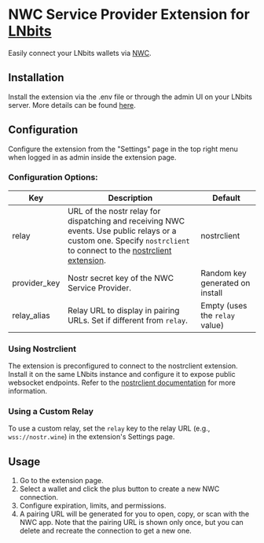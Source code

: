# NWC Service Provider Extension for [LNbits](https://github.com/lnbits/lnbits)

Easily connect your LNbits wallets via [NWC](https://nwc.dev/).

## Installation

Install the extension via the .env file or through the admin UI on your LNbits server. More details can be found [here](https://github.com/lnbits/lnbits/wiki/LNbits-Extensions).

## Configuration

Configure the extension from the "Settings" page in the top right menu when logged in as admin inside the extension page.

### Configuration Options:

| Key          | Description                                                                                                                                                                                                 | Default                         |
| ------------ | ----------------------------------------------------------------------------------------------------------------------------------------------------------------------------------------------------------- | ------------------------------- |
| relay        | URL of the nostr relay for dispatching and receiving NWC events. Use public relays or a custom one. Specify `nostrclient` to connect to the [nostrclient extension](https://github.com/lnbits/nostrclient). | nostrclient                     |
| provider_key | Nostr secret key of the NWC Service Provider.                                                                                                                                                               | Random key generated on install |
| relay_alias  | Relay URL to display in pairing URLs. Set if different from `relay`.                                                                                                                                        | Empty (uses the `relay` value)  |

### Using Nostrclient

The extension is preconfigured to connect to the nostrclient extension. Install it on the same LNbits instance and configure it to expose public websocket endpoints. Refer to the [nostrclient documentation](https://github.com/lnbits/nostrclient) for more information.

### Using a Custom Relay

To use a custom relay, set the `relay` key to the relay URL (e.g., `wss://nostr.wine`) in the extension's Settings page.

## Usage

1. Go to the extension page.
2. Select a wallet and click the plus button to create a new NWC connection.
3. Configure expiration, limits, and permissions.
4. A pairing URL will be generated for you to open, copy, or scan with the NWC app. Note that the pairing URL is shown only once, but you can delete and recreate the connection to get a new one.
